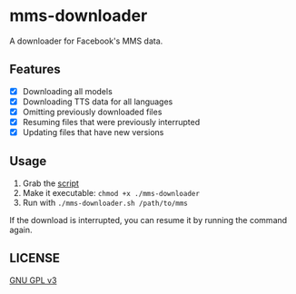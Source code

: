 # mms-downloader
A downloader for Facebook's MMS data.

## Features
- [x] Downloading all models
- [x] Downloading TTS data for all languages
- [x] Omitting previously downloaded files
- [x] Resuming files that were previously interrupted
- [x] Updating files that have new versions

## Usage
1. Grab the [script](https://raw.githubusercontent.com/janlay/mms-downloader/master/mms-downloader.sh)
2. Make it executable: `chmod +x ./mms-downloader`
3. Run with `./mms-downloader.sh /path/to/mms`

If the download is interrupted, you can resume it by running the command again.

## LICENSE
[GNU GPL v3](https://raw.githubusercontent.com/janlay/mms-downloader/master/LICENSE)
